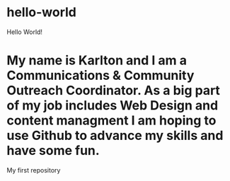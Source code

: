 # hello-world


Hello World!

My name is Karlton and I am a Communications & Community Outreach Coordinator. As a big part of my job includes Web Design and content managment I am hoping to use Github to advance my skills and have some fun.
=======
My first repository


